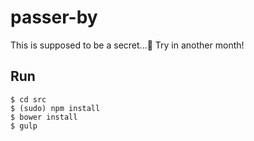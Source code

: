 # passer-by
This is supposed to be a secret...:speak_no_evil: Try in another month!

## Run

```
$ cd src
$ (sudo) npm install
$ bower install
$ gulp
